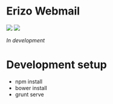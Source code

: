 Erizo Webmail
=================


<a href="https://travis-ci.org/erizo-fr/erizo-mail-client"><img src="https://travis-ci.org/erizo-fr/erizo-mail-client.svg?branch=master"/></a>
<a href="https://codeclimate.com/github/erizo-fr/erizo-mail-client"><img src="https://codeclimate.com/github/erizo-fr/erizo-mail-client/badges/gpa.svg" /></a>


*In development*

# Development setup
* npm install
* bower install
* grunt serve
